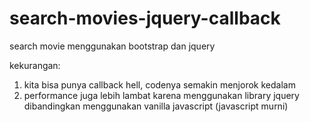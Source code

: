 # search-movies-jquery-callback
search movie menggunakan bootstrap dan jquery

kekurangan:
1. kita bisa punya callback hell, codenya semakin menjorok kedalam
2. performance juga lebih lambat karena menggunakan library jquery dibandingkan menggunakan vanilla javascript (javascript murni)
